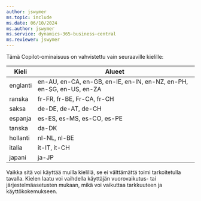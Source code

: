 ```yaml
---
author: jswymer
ms.topic: include
ms.date: 06/10/2024
ms.author: jswymer
ms.service: dynamics-365-business-central
ms.reviewer: jswymer
---
```

Tämä Copilot-ominaisuus on vahvistettu vain seuraaville kielille:

|Kieli|Alueet|
|-|-|
|englanti|en-AU, en-CA, en-GB, en-IE, en-IN, en-NZ, en-PH, en-SG, en-US, en-ZA|
|ranska|fr-FR, fr-BE, Fr-CA, fr-CH|
|saksa|de-DE, de-AT, de-CH|
|espanja |es-ES, es-MS, es-CO, es-PE|
|tanska|da-DK|
|hollanti|nl-NL, nl-BE|
|italia|it-IT, it-CH|
|japani|ja-JP|

Vaikka sitä voi käyttää muilla kielillä, se ei välttämättä toimi tarkoitetulla tavalla. Kielen laatu voi vaihdella käyttäjän vuorovaikutus- tai järjestelmäasetusten mukaan, mikä voi vaikuttaa tarkkuuteen ja käyttökokemukseen.
